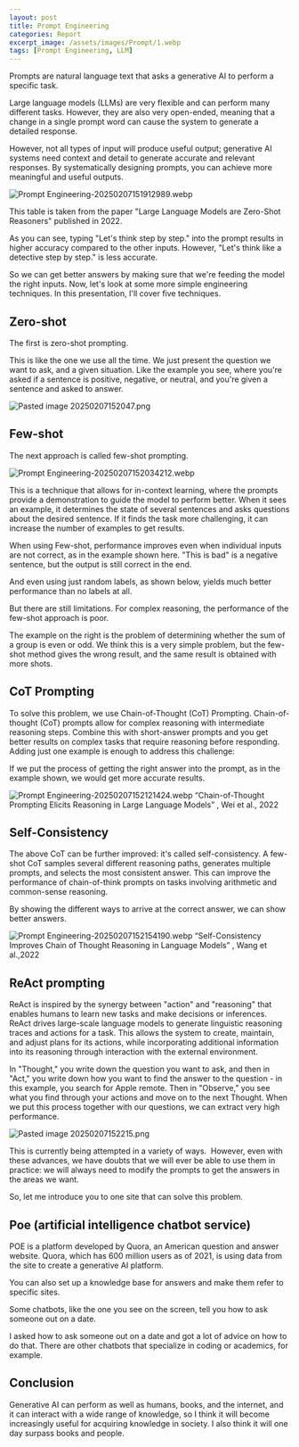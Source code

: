 ```yaml
---
layout: post
title: Prompt Engineering
categories: Report
excerpt_image: /assets/images/Prompt/1.webp
tags: [Prompt Engineering, LLM]
---
```


Prompts are natural language text that asks a generative AI to perform a specific task.

Large language models (LLMs) are very flexible and can perform many different tasks. However, they are also very open-ended, meaning that a change in a single prompt word can cause the system to generate a detailed response.

However, not all types of input will produce useful output; generative AI systems need context and detail to generate accurate and relevant responses. By systematically designing prompts, you can achieve more meaningful and useful outputs.

![Prompt Engineering-20250207151912989.webp](/assets/images/Prompt/1.webp)

This table is taken from the paper "Large Language Models are Zero-Shot Reasoners" published in 2022.

As you can see, typing "Let's think step by step." into the prompt results in higher accuracy compared to the other inputs. However, "Let's think like a detective step by step." is less accurate.

So we can get better answers by making sure that we're feeding the model the right inputs. Now, let's look at some more simple engineering techniques. In this presentation, I'll cover five techniques.

## Zero-shot
The first is zero-shot prompting.

This is like the one we use all the time. We just present the question we want to ask, and a given situation. Like the example you see, where you're asked if a sentence is positive, negative, or neutral, and you're given a sentence and asked to answer.

![Pasted image 20250207152047.png](/assets/images/Prompt/2.png)

## Few-shot
The next approach is called few-shot prompting.

![Prompt Engineering-20250207152034212.webp](/assets/images/Prompt/3.webp)

This is a technique that allows for in-context learning, where the prompts provide a demonstration to guide the model to perform better. When it sees an example, it determines the state of several sentences and asks questions about the desired sentence. If it finds the task more challenging, it can increase the number of examples to get results.

When using Few-shot, performance improves even when individual inputs are not correct, as in the example shown here. "This is bad" is a negative sentence, but the output is still correct in the end.

And even using just random labels, as shown below, yields much better performance than no labels at all.

But there are still limitations. For complex reasoning, the performance of the few-shot approach is poor.

The example on the right is the problem of determining whether the sum of a group is even or odd. We think this is a very simple problem, but the few-shot method gives the wrong result, and the same result is obtained with more shots.


## CoT Prompting

To solve this problem, we use Chain-of-Thought (CoT) Prompting. Chain-of-thought (CoT) prompts allow for complex reasoning with intermediate reasoning steps. Combine this with short-answer prompts and you get better results on complex tasks that require reasoning before responding. Adding just one example is enough to address this challenge:

If we put the process of getting the right answer into the prompt, as in the example shown, we would get more accurate results.

![Prompt Engineering-20250207152121424.webp](/assets/images/Prompt/4.png)
“Chain-of-Thought Prompting Elicits Reasoning in Large Language Models” , Wei et al., 2022


## Self-Consistency

The above CoT can be further improved: it's called self-consistency. A few-shot CoT samples several different reasoning paths, generates multiple prompts, and selects the most consistent answer. This can improve the performance of chain-of-think prompts on tasks involving arithmetic and common-sense reasoning.

By showing the different ways to arrive at the correct answer, we can show better answers.

![Prompt Engineering-20250207152154190.webp](/assets/images/Prompt/5.webp)
“Self-Consistency Improves Chain of Thought Reasoning in Language Models” , Wang et al.,2022

## ReAct prompting

ReAct is inspired by the synergy between "action" and "reasoning" that enables humans to learn new tasks and make decisions or inferences. ReAct drives large-scale language models to generate linguistic reasoning traces and actions for a task. This allows the system to create, maintain, and adjust plans for its actions, while incorporating additional information into its reasoning through interaction with the external environment.

In "Thought," you write down the question you want to ask, and then in "Act," you write down how you want to find the answer to the question - in this example, you search for Apple remote. Then in "Observe," you see what you find through your actions and move on to the next Thought. When we put this process together with our questions, we can extract very high performance.

![Pasted image 20250207152215.png](/assets/images/Prompt/6.png)

This is currently being attempted in a variety of ways.  However, even with these advances, we have doubts that we will ever be able to use them in practice: we will always need to modify the prompts to get the answers in the areas we want.

So, let me introduce you to one site that can solve this problem.

## Poe (artificial intelligence chatbot service)

POE is a platform developed by Quora, an American question and answer website. Quora, which has 600 million users as of 2021, is using data from the site to create a generative AI platform.

You can also set up a knowledge base for answers and make them refer to specific sites.

Some chatbots, like the one you see on the screen, tell you how to ask someone out on a date.

I asked how to ask someone out on a date and got a lot of advice on how to do that. There are other chatbots that specialize in coding or academics, for example.

## Conclusion

Generative AI can perform as well as humans, books, and the internet, and it can interact with a wide range of knowledge, so I think it will become increasingly useful for acquiring knowledge in society. I also think it will one day surpass books and people.
